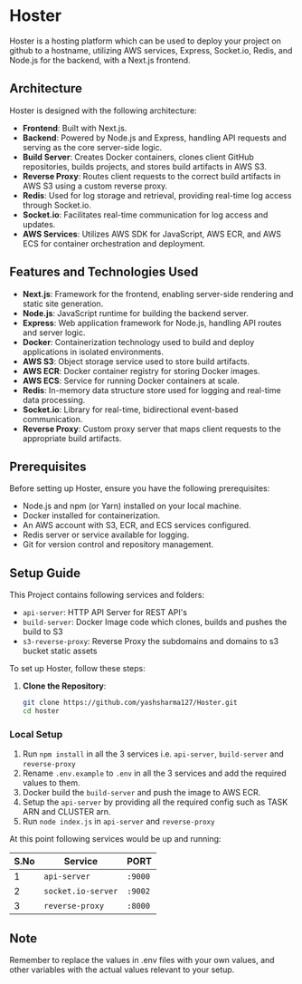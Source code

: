 # Hoster

Hoster is a hosting platform which can be used to deploy your project on github to a hostname, utilizing AWS services, Express, Socket.io, Redis, and Node.js for the backend, with a Next.js frontend.

## Architecture

Hoster is designed with the following architecture:

- **Frontend**: Built with Next.js.
- **Backend**: Powered by Node.js and Express, handling API requests and serving as the core server-side logic.
- **Build Server**: Creates Docker containers, clones client GitHub repositories, builds projects, and stores build artifacts in AWS S3.
- **Reverse Proxy**: Routes client requests to the correct build artifacts in AWS S3 using a custom reverse proxy.
- **Redis**: Used for log storage and retrieval, providing real-time log access through Socket.io.
- **Socket.io**: Facilitates real-time communication for log access and updates.
- **AWS Services**: Utilizes AWS SDK for JavaScript, AWS ECR, and AWS ECS for container orchestration and deployment.

## Features and Technologies Used

- **Next.js**: Framework for the frontend, enabling server-side rendering and static site generation.
- **Node.js**: JavaScript runtime for building the backend server.
- **Express**: Web application framework for Node.js, handling API routes and server logic.
- **Docker**: Containerization technology used to build and deploy applications in isolated environments.
- **AWS S3**: Object storage service used to store build artifacts.
- **AWS ECR**: Docker container registry for storing Docker images.
- **AWS ECS**: Service for running Docker containers at scale.
- **Redis**: In-memory data structure store used for logging and real-time data processing.
- **Socket.io**: Library for real-time, bidirectional event-based communication.
- **Reverse Proxy**: Custom proxy server that maps client requests to the appropriate build artifacts.

## Prerequisites

Before setting up Hoster, ensure you have the following prerequisites:

- Node.js and npm (or Yarn) installed on your local machine.
- Docker installed for containerization.
- An AWS account with S3, ECR, and ECS services configured.
- Redis server or service available for logging.
- Git for version control and repository management.

## Setup Guide

This Project contains following services and folders:

- `api-server`: HTTP API Server for REST API's
- `build-server`: Docker Image code which clones, builds and pushes the build to S3
- `s3-reverse-proxy`: Reverse Proxy the subdomains and domains to s3 bucket static assets

To set up Hoster, follow these steps:

1. **Clone the Repository**:
   ```bash
   git clone https://github.com/yashsharma127/Hoster.git
   cd hoster
   ```

### Local Setup

1. Run `npm install` in all the 3 services i.e. `api-server`, `build-server` and `reverse-proxy`
3. Rename `.env.example` to `.env` in all the 3 services and add the required values to them.
2. Docker build the `build-server` and push the image to AWS ECR.
3. Setup the `api-server` by providing all the required config such as TASK ARN and CLUSTER arn.
4. Run `node index.js` in `api-server` and `reverse-proxy`

At this point following services would be up and running:

| S.No | Service            | PORT    |
| ---- | ------------------ | ------- |
| 1    | `api-server`       | `:9000` |
| 2    | `socket.io-server` | `:9002` |
| 3    | `reverse-proxy`    | `:8000` |


## Note

Remember to replace the values in .env files with your own values, and other variables with the actual values relevant to your setup.
